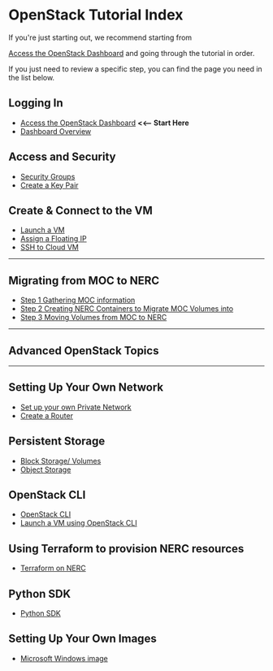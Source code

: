 # OpenStack Tutorial Index

If you're just starting out, we recommend starting from

[Access the OpenStack Dashboard](logging-in/access-the-openstack-dashboard.md)
and going through the tutorial in order.

If you just need to review a specific step, you can find the page you need in
the list below.

## Logging In

- [Access the OpenStack Dashboard](logging-in/access-the-openstack-dashboard.md)
**<<-- Start Here**
- [Dashboard Overview](logging-in/dashboard-overview.md)

## Access and Security

- [Security Groups](access-and-security/security-groups.md)
- [Create a Key Pair](access-and-security/create-a-key-pair.md)

## Create &amp; Connect to the VM

- [Launch a VM](create-and-connect-to-the-VM/launch-a-VM.md)
- [Assign a Floating IP](create-and-connect-to-the-VM/assign-a-floating-IP.md)
- [SSH to Cloud VM](create-and-connect-to-the-VM/ssh-to-cloud-VM.md)

---

## **Migrating from MOC to NERC**

- [Step 1 Gathering MOC information](migration-from-MOC-to-NERC/Step1.md)
- [Step 2 Creating NERC Containers to Migrate MOC Volumes into](migration-from-MOC-to-NERC/Step2.md)
- [Step 3 Moving Volumes from MOC to NERC](migration-from-MOC-to-NERC/Step3.md)

---

## **Advanced OpenStack Topics**

---

## Setting Up Your Own Network

- [Set up your own Private Network](advanced-openstack-topics/setting-up-a-network/set-up-a-private-network.md)
- [Create a Router](advanced-openstack-topics/setting-up-a-network/create-a-router.md)

## Persistent Storage

- [Block Storage/ Volumes](advanced-openstack-topics/persistent-storage/volumes.md)
- [Object Storage](advanced-openstack-topics/persistent-storage/object-storage.md)

## OpenStack CLI

- [OpenStack CLI](advanced-openstack-topics/openstack-cli/openstack-CLI.md)
- [Launch a VM using OpenStack CLI](advanced-openstack-topics/openstack-cli/launch-a-VM-using-openstack-CLI.md)

## Using Terraform to provision NERC resources

- [Terraform on NERC](advanced-openstack-topics/terraform/terraform-on-NERC.md)

## Python SDK

- [Python SDK](advanced-openstack-topics/python-sdk/python-SDK.md)

## Setting Up Your Own Images

- [Microsoft Windows image](advanced-openstack-topics/setting-up-your-own-images/how-to-build-windows-image.md)
